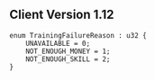 ## Client Version 1.12

```rust,ignore
enum TrainingFailureReason : u32 {
    UNAVAILABLE = 0;    
    NOT_ENOUGH_MONEY = 1;    
    NOT_ENOUGH_SKILL = 2;    
}

```
